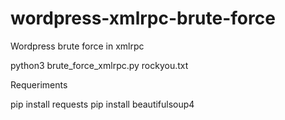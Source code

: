 # wordpress-xmlrpc-brute-force
Wordpress brute force in xmlrpc 

python3 brute_force_xmlrpc.py rockyou.txt

Requeriments
	
pip install requests
pip install beautifulsoup4
